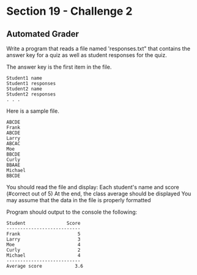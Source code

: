 # Section 19 - Challenge 2
## Automated Grader

Write a program that reads a file named 'responses.txt" that contains the answer key for a quiz
as well as student responses for the quiz.

The answer key is the first item in the file.
```
Student1 name
Student1 responses
Student2 name
Student2 responses
. . .
```

Here is a sample file.

```
ABCDE                  
Frank                     
ABCDE                  
Larry
ABCAC
Moe
BBCDE
Curly
BBAAE
Michael
BBCDE
```

You should read the file and display:
Each student's name and score (#correct out of 5)
At the end, the class average should be displayed
You may assume that the data in the file is properly formatted

Program should output to the console the following:
```
Student               Score 
---------------------------
Frank                     5
Larry                     3
Moe                       4
Curly                     2
Michael                   4
---------------------------
Average score            3.6
```
